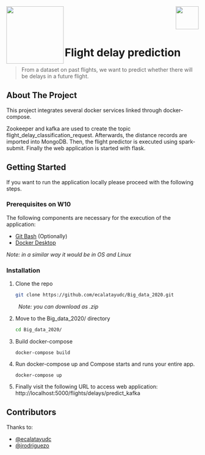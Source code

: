 <img  align="left" width="150" style="float: left;" src="https://www.upm.es/sfs/Rectorado/Gabinete%20del%20Rector/Logos/UPM/CEI/LOGOTIPO%20leyenda%20color%20JPG%20p.png">
<img  align="right" width="60" style="float: right;" src="http://www.dit.upm.es/figures/logos/ditupm-big.gif">

<br/><br/><br/>

# Flight delay prediction
> From a dataset on past flights, we want to predict whether there will be delays in a future flight.

## About The Project

This project integrates several docker services linked through docker-compose. 

Zookeeper and kafka are used to create the topic flight_delay_classification_request. Afterwards, the distance records are imported into MongoDB. Then, the flight predictor is executed using spark-submit. Finally the web application is started with flask.

## Getting Started

If you want to run the application locally please proceed with the following steps.


### Prerequisites on W10

The following components are necessary for the execution of the application:
* [Git Bash](https://gitforwindows.org/) (Optionally)
* [Docker Desktop](https://docs.docker.com/docker-for-windows/install/)

_Note: in a similar way it would be in OS and Linux_

### Installation

1. Clone the repo
   ```sh
   git clone https://github.com/ecalatayudc/Big_data_2020.git
   ```
&nbsp;&nbsp;&nbsp;&nbsp;&nbsp;&nbsp;&nbsp;&nbsp;_Note: you can download as .zip_ 

2. Move to the Big_data_2020/ directory
   ```sh
   cd Big_data_2020/
   ```
3. Build docker-compose 
   ```JS
   docker-compose build
   ```
4. Run docker-compose up and Compose starts and runs your entire app.
   ```JS
   docker-compose up
   ```
5. Finally visit the following URL to access web application: 
   <br> http://localhost:5000/flights/delays/predict_kafka </br>
   
## Contributors

Thanks to:
- [@ecalatayudc](https://github.com/ecalatayudc)
- [@jrodriguezo](https://github.com/jrodriguezo)
